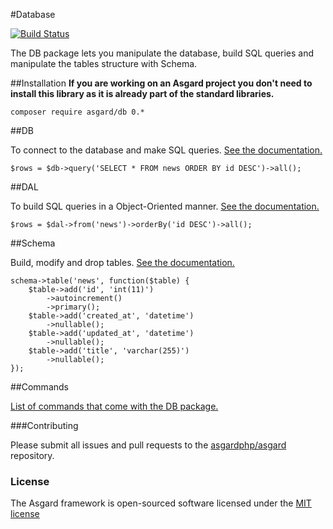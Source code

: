 #Database

[![Build Status](https://travis-ci.org/asgardphp/db.svg?branch=master)](https://travis-ci.org/asgardphp/db)

The DB package lets you manipulate the database, build SQL queries and manipulate the tables structure with Schema.

##Installation
**If you are working on an Asgard project you don't need to install this library as it is already part of the standard libraries.**

	composer require asgard/db 0.*

##DB

To connect to the database and make SQL queries. [See the documentation.](http://asgardphp.com/docs/db-db)

	$rows = $db->query('SELECT * FROM news ORDER BY id DESC')->all();

##DAL

To build SQL queries in a Object-Oriented manner. [See the documentation.](http://asgardphp.com/docs/db-dal)

	$rows = $dal->from('news')->orderBy('id DESC')->all();

##Schema

Build, modify and drop tables. [See the documentation.](http://asgardphp.com/docs/db-schema)

	schema->table('news', function($table) {
		$table->add('id', 'int(11)')
			->autoincrement()
			->primary();	
		$table->add('created_at', 'datetime')
			->nullable();	
		$table->add('updated_at', 'datetime')
			->nullable();	
		$table->add('title', 'varchar(255)')
			->nullable();
	});

##Commands

[List of commands that come with the DB package.](http://asgardphp.com/docs/db-commands)

###Contributing

Please submit all issues and pull requests to the [asgardphp/asgard](http://github.com/asgardphp/asgard) repository.

### License

The Asgard framework is open-sourced software licensed under the [MIT license](http://opensource.org/licenses/MIT)